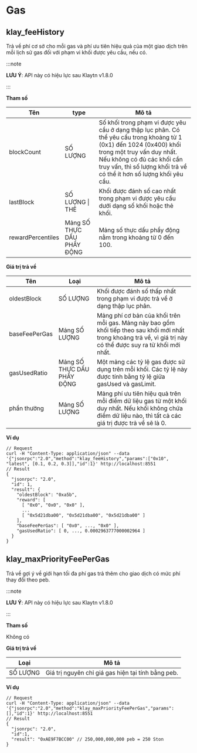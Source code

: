 # Gas

## klay_feeHistory<a id="klay_feehistory"></a>

Trả về phí cơ sở cho mỗi gas và phí ưu tiên hiệu quả của một giao dịch trên mỗi lịch sử gas đối với phạm vi khối được yêu cầu, nếu có.

:::note

**LƯU Ý**: API này có hiệu lực sau Klaytn v1.8.0

:::

**Tham số**

| Tên               | type                       | Mô tả                                                                                                                                                                                                                                                   |
| ----------------- | -------------------------- | ------------------------------------------------------------------------------------------------------------------------------------------------------------------------------------------------------------------------------------------------------- |
| blockCount        | SỐ LƯỢNG                   | Số khối trong phạm vi được yêu cầu ở dạng thập lục phân. Có thể yêu cầu trong khoảng từ 1 (0x1) đến 1024 (0x400) khối trong một truy vấn duy nhất. Nếu không có đủ các khối cần truy vấn, thì số lượng khối trả về có thể ít hơn số lượng khối yêu cầu. |
| lastBlock         | SỐ LƯỢNG &#124; THẺ        | Khối được đánh số cao nhất trong phạm vi được yêu cầu dưới dạng số khối hoặc thẻ khối.                                                                                                                                                                  |
| rewardPercentiles | Mảng SỐ THỰC DẤU PHẨY ĐỘNG | Mảng số thực dấu phẩy động nằm trong khoảng từ 0 đến 100.                                                                                                                                                                                               |


**Giá trị trả về**

| Tên           | Loại                      | Mô tả                                                                                                                                                             |
| ------------- | -------------------------- | ----------------------------------------------------------------------------------------------------------------------------------------------------------------- |
| oldestBlock   | SỐ LƯỢNG                   | Khối được đánh số thấp nhất trong phạm vi được trả về ở dạng thập lục phân.                                                                                       |
| baseFeePerGas | Mảng SỐ LƯỢNG              | Mảng phí cơ bản của khối trên mỗi gas. Mảng này bao gồm khối tiếp theo sau khối mới nhất trong khoảng trả về, vì giá trị này có thể được suy ra từ khối mới nhất. |
| gasUsedRatio  | Mảng SỐ THỰC DẤU PHẨY ĐỘNG | Một mảng các tỷ lệ gas được sử dụng trên mỗi khối. Các tỷ lệ này được tính bằng tỷ lệ giữa gasUsed và gasLimit.                                                   |
| phần thưởng   | Mảng SỐ LƯỢNG              | Mảng phí ưu tiên hiệu quả trên mỗi điểm dữ liệu gas từ một khối duy nhất. Nếu khối không chứa điểm dữ liệu nào, thì tất cả các giá trị được trả về sẽ là 0.       |


**Ví dụ**

```shell
// Request
curl -H "Content-Type: application/json" --data '{"jsonrpc":"2.0","method":"klay_feeHistory","params":["0x10", "latest", [0.1, 0.2, 0.3]],"id":1}' http://localhost:8551
// Result
{
  "jsonrpc": "2.0",
  "id": 1,
  "result": {
    "oldestBlock": "0xa5b",
    "reward": [
      [ "0x0", "0x0", "0x0" ],
      ...
      [ "0x5d21dba00", "0x5d21dba00", "0x5d21dba00" ]
    ],
    "baseFeePerGas": [ "0x0", ..., "0x0" ],
    "gasUsedRatio": [ 0, ..., 0.0002963777000002964 ]
  }
}
```


## klay_maxPriorityFeePerGas <a id="klay_maxpriorityfeepergas"></a>

Trả về gợi ý về giới hạn tối đa phí gas trả thêm cho giao dịch có mức phí thay đổi theo peb.

:::note

**LƯU Ý**: API này có hiệu lực sau Klaytn v1.8.0

:::

**Tham số**

Không có

**Giá trị trả về**

| Loại    | Mô tả                                              |
| -------- | -------------------------------------------------- |
| SỐ LƯỢNG | Giá trị nguyên chỉ giá gas hiện tại tính bằng peb. |

**Ví dụ**

```shell
// Request
curl -H "Content-Type: application/json" --data '{"jsonrpc":"2.0","method":"klay_maxPriorityFeePerGas","params":[],"id":1}' http://localhost:8551
// Result
{
  "jsonrpc": "2.0",
  "id":1,
  "result": "0xAE9F7BCC00" // 250,000,000,000 peb = 250 Ston
}
```